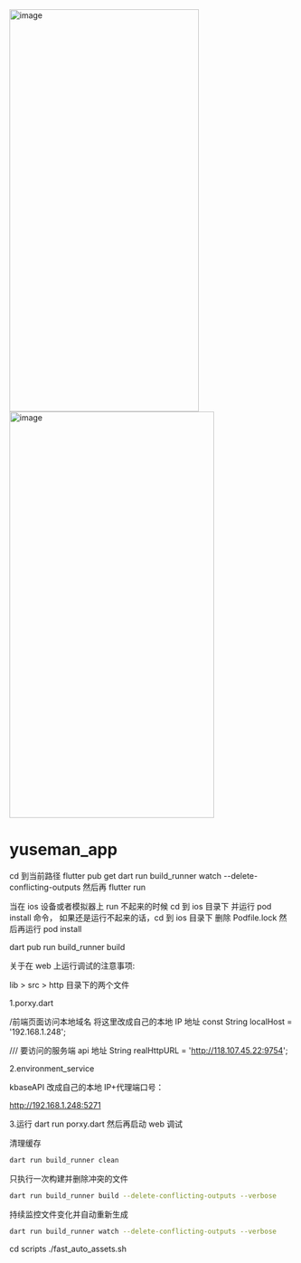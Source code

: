 <img width="335" height="712" alt="image" src="https://github.com/user-attachments/assets/b739c7c9-01fd-41f3-b162-162247ba4eed" />

<img width="362" height="719" alt="image" src="https://github.com/user-attachments/assets/411d0498-49c7-435d-abc6-8617143069c4" />

<!--
 * @Author: wangdazhuang
 * @Date: 2024-09-27 20:48:32
 * @LastEditTime: 2025-01-18 13:32:47
 * @LastEditors: wangdazhuang
 * @Description:
 * @FilePath: /xhs_app/README.md
-->

# yuseman_app

cd 到当前路径
flutter pub get
dart run build_runner watch --delete-conflicting-outputs
然后再 flutter run

当在 ios 设备或者模拟器上 run 不起来的时候 cd 到 ios 目录下 并运行 pod install 命令，
如果还是运行不起来的话，cd 到 ios 目录下 删除 Podfile.lock 然后再运行 pod install

dart pub run build_runner build

关于在 web 上运行调试的注意事项:

lib > src > http 目录下的两个文件

1.porxy.dart

/前端页面访问本地域名 将这里改成自己的本地 IP 地址
const String localHost = '192.168.1.248';

/// 要访问的服务端 api 地址
String realHttpURL = '<http://118.107.45.22:9754>';

2.environment_service

kbaseAPI 改成自己的本地 IP+代理端口号：

<http://192.168.1.248:5271>

3.运行 dart run porxy.dart 然后再启动 web 调试

清理缓存

```.sh
dart run build_runner clean
```

只执行一次构建并删除冲突的文件

```.sh
dart run build_runner build --delete-conflicting-outputs --verbose

```

持续监控文件变化并自动重新生成

```.sh
dart run build_runner watch --delete-conflicting-outputs --verbose
```


cd scripts 
./fast_auto_assets.sh


